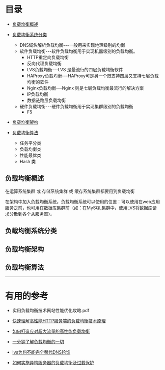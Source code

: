 
# 目录
  
  * [负载均衡概述](#负载均衡概述)
  * [负载均衡系统分类](#负载均衡系统分类)
    * DNS域名解析负载均衡---一般用来实现地理级别的均衡
    * 软件负载均衡---软件负载均衡用于实现机器级别的负载均衡。
      * HTTP重定向负载均衡
      * 反向代理负载均衡
      * LVS负载均衡---LVS 是最流行的四层负载均衡软件
      * HAProxy负载均衡---HAProxy可是另一个既支持四层又支持七层负载均衡的软件
      * Nginx负载均衡---Nginx 则是七层负载均衡最流行的解决方案
      * IP负载均衡
      * 数据链路层负载均衡
    * 硬件负载均衡---硬件负载均衡用于实现集群级别的负载均衡
      * F5
  * [负载均衡架构](#负载均衡架构)
    
  * [负载均衡算法](#负载均衡算法)
    * 任务平分类
    * 负载均衡类
    * 性能最优类
    * Hash 类

## 负载均衡概述

在运算系统集群 或 存储系统集群 或 缓存系统集群都要用到负载均衡

在架构中加入负载均衡系统，负载均衡系统可以使用的位置：可以使用在web应用服务之前，也可用在数据库集群前（如：在MySQL集群中，使用LVS将数据库请求分散到各个从服务器）。

   
## 负载均衡系统分类

## 负载均衡架构

## 负载均衡算法




---

# 有用的参考
   
   * 实用负载均衡技术网站性能优化攻略.pdf
   
   * [快速理解高性能HTTP服务端的负载均衡技术原理](http://www.52im.net/thread-1950-1-1.html)
   
   * [如何打造应对超大流量的高性能负载均衡](https://mp.weixin.qq.com/s?__biz=MzI4NTA1MDEwNg==&mid=2650763691&idx=1&sn=e5f6e863e54b347d431e99dccee1b6be&chksm=f3f9c43ec48e4d28ff6b5cc3a6795db08ba89e6aaf330dba5a09d853ff96e2fc05d31d63ddb4&scene=21#wechat_redirect)
   
   * [一分钟了解负载均衡的一切](https://mp.weixin.qq.com/s?__biz=MjM5ODYxMDA5OQ==&mid=2651959585&idx=1&sn=0a9222cbfeb62a662edffafb7f0b43ae&scene=21#wechat_redirect)
   
   * [lvs为何不能完全替代DNS轮询](https://mp.weixin.qq.com/s?__biz=MjM5ODYxMDA5OQ==&mid=2651959595&idx=1&sn=5f0633afd24c547b895f29f6538baa99&scene=21#wechat_redirect)
   
   * [如何实施异构服务器的负载均衡及过载保护](https://mp.weixin.qq.com/s?__biz=MjM5ODYxMDA5OQ==&mid=2651959601&idx=1&sn=5684c39676b1f6d9366d9d15a2cdcec3&scene=21#wechat_redirect)
